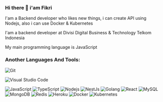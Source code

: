 ### Hi there 👋 i'am Fikri
I'am a Backend developer who likes new things, i can create API using Nodejs, also i can use Docker & Kubernetes

I'am a backend developer at Divisi Digital Business & Technology Telkom Indonesia

My main programming language is JavaScript

### Another Languages And Tools:
![Git](https://img.shields.io/badge/Git-F05032?style=flat&logo=Git&logoColor=white)
<!-- ![PHP](https://img.shields.io/badge/-PHP-8E9CFF?style=flat-square&logo=php) -->
![Visual Studio Code](https://img.shields.io/badge/Visual_Studio_Code-007ACC?style=flat&logo=Visual-Studio-Code&logoColor=white)
<!-- ![CodeIgniter](https://img.shields.io/badge/CodeIgniter-EE4623?style=flat-square&logo=CodeIgniter&logoColor=white) -->
<!-- ![Microsoft Edge](https://img.shields.io/badge/Microsoft_Edge-0078D7?style=flat-square&logo=Microsoft-Edge&logoColor=white) -->
<!-- ![HTML5](https://img.shields.io/badge/-HTML5-%23E44D27?style=flat-square&logo=html5&logoColor=ffffff) -->
<!-- ![Bootstrap](https://img.shields.io/badge/-Bootstrap-563D7C?style=flat-square&logo=bootstrap) -->
<!-- ![CSS3](https://img.shields.io/badge/-CSS3-%231572B6?style=flat-square&logo=css3) -->
![JavaScript](https://img.shields.io/badge/-JavaScript-F7DF1E?style=flat&logo=javascript&logoColor=000000)
![TypeScript](https://img.shields.io/badge/-TypeScript-007ACC?style=flat&logo=typescript&logoColor=ffffff)
![Nodejs](https://img.shields.io/badge/-Nodejs-black?style=flat&logo=Node.js)
![NestJs](https://img.shields.io/badge/-NestJs-black?style=flat&logo=NestJs&logoColor=E0234E)
![Golang](https://img.shields.io/badge/Go-00ADD8?style=flat&logo=go&logoColor=white)
![React](https://img.shields.io/badge/-React-%23282C34?style=flat&logo=react)
![MySQL](https://img.shields.io/badge/-MySQL-4479A1?style=flat&logo=mysql&logoColor=white)
![MongoDB](https://img.shields.io/badge/-MongoDB-black?style=flat&logo=mongodb)
![Redis](https://img.shields.io/badge/redis-%23DD0031.svg?style=flat&logo=redis&logoColor=white)
![Heroku](https://img.shields.io/badge/-Heroku-430098?style=flat&logo=heroku)
![Docker](https://img.shields.io/badge/Docker-2496ED?style=flat&logo=Docker&logoColor=white)
![Kubernetes](https://img.shields.io/badge/Kubernetes-326CE5?style=flat&logo=Kubernetes&logoColor=white)
<!-- ![GraphQL](https://img.shields.io/badge/GraphQL-E10098?style=flat-square&logo=GraphQL&logoColor=white) -->

<!-- [L1cardo's github stats](https://github-readme-stats.vercel.app/api?username=thisfikri&show_icons=true&count_private=true) -->

<!-- ### Contact: -->
<!-- * **LinkedIn**: https://www.linkedin.com/in/fikri-haikal-478a24194/ -->
<!--
**thisfikri/thisfikri** is a ✨ _special_ ✨ repository because its `README.md` (this file) appears on your GitHub profile.

Here are some ideas to get you started:

- 🔭 I’m currently working on ...
- 🌱 I’m currently learning ...
- 👯 I’m looking to collaborate on ...
- 🤔 I’m looking for help with ...
- 💬 Ask me about ...
- 📫 How to reach me: ...
- 😄 Pronouns: ...
- ⚡ Fun fact: ...
-->
